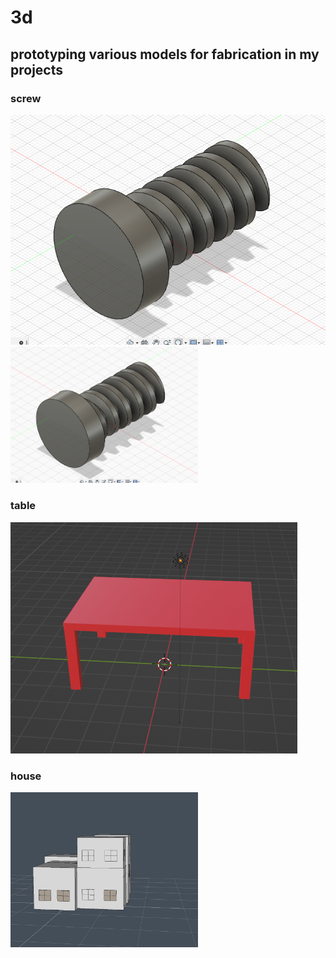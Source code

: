 # 3d

## prototyping various models for fabrication in my projects

### screw

![screw](./images/screw.png)
<img src="./images/screw.png" width="300">

### table

![table](./images/table.png)


### house

<img src="./images/house.jpg" width="300">

